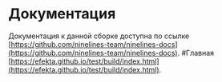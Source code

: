 # Документация

Документация к данной сборке доступна по ссылке [https://github.com/ninelines-team/ninelines-docs](https://github.com/ninelines-team/ninelines-docs).
#Главная
[https://efekta.github.io/test/build/index.html](https://efekta.github.io/test/build/index.html).
